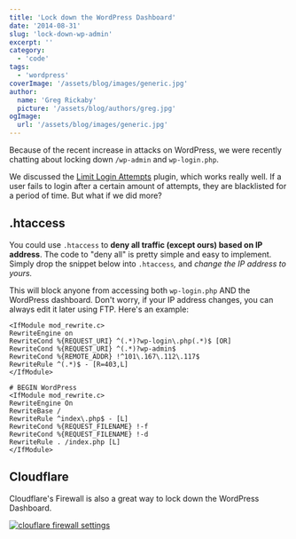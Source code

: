 ```yaml
---
title: 'Lock down the WordPress Dashboard'
date: '2014-08-31'
slug: 'lock-down-wp-admin'
excerpt: ''
category:
  - 'code'
tags:
  - 'wordpress'
coverImage: '/assets/blog/images/generic.jpg'
author:
  name: 'Greg Rickaby'
  picture: '/assets/blog/authors/greg.jpg'
ogImage:
  url: '/assets/blog/images/generic.jpg'
---
```


Because of the recent increase in attacks on WordPress, we were recently chatting about locking down `/wp-admin` and `wp-login.php`.

We discussed the [Limit Login Attempts](http://wordpress.org/plugins/limit-login-attempts/) plugin, which works really well. If a user fails to login after a certain amount of attempts, they are blacklisted for a period of time. But what if we did more?

## .htaccess

You could use `.htaccess` to **deny all traffic (except ours) based on IP address**. The code to "deny all" is pretty simple and easy to implement. Simply drop the snippet below into `.htaccess`_,_ and _change the IP address to yours._

This will block anyone from accessing both `wp-login.php` AND the WordPress dashboard. Don't worry, if your IP address changes, you can always edit it later using FTP. Here's an example:

```
<IfModule mod_rewrite.c>
RewriteEngine on
RewriteCond %{REQUEST_URI} ^(.*)?wp-login\.php(.*)$ [OR]
RewriteCond %{REQUEST_URI} ^(.*)?wp-admin$
RewriteCond %{REMOTE_ADDR} !^101\.167\.112\.117$
RewriteRule ^(.*)$ - [R=403,L]
</IfModule>

# BEGIN WordPress
<IfModule mod_rewrite.c>
RewriteEngine On
RewriteBase /
RewriteRule ^index\.php$ - [L]
RewriteCond %{REQUEST_FILENAME} !-f
RewriteCond %{REQUEST_FILENAME} !-d
RewriteRule . /index.php [L]
</IfModule>
```

## Cloudflare

Cloudflare's Firewall is also a great way to lock down the WordPress Dashboard.

[![clouflare firewall settings](images/Screenshot-2019-10-26-13.25.32-1024x735.png)](https://gregrickaby.com/wp-content/uploads/2019/10/Screenshot-2019-10-26-13.25.32.png)
